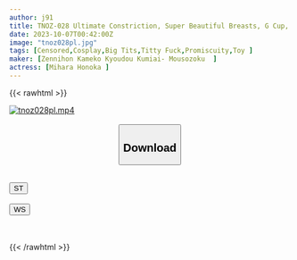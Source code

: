 ```yaml
---
author: j91
title: TNOZ-028 Ultimate Constriction, Super Beautiful Breasts, G Cup, Perverted Masochist Layer [Continuous Deep Throat, Large Amount Of Juice Gushing Out] Unstoppable Climax Pee & Bukkake Semen Soaked Beauty Collapses Ahegao [unique Big Dick 6 Orgy Sex Until She Goes Crazy And Faints] Document] Luxurious 2 Feature 159 Minutes
date: 2023-10-07T00:42:00Z
image: "tnoz028pl.jpg"
tags: [Censored,Cosplay,Big Tits,Titty Fuck,Promiscuity,Toy	]
maker: [Zennihon Kameko Kyoudou Kumiai- Mousozoku  ]
actress: [Mihara Honoka ]
---
```



{{< rawhtml >}}

<div class="video" data-videoid="1bDYPZWLoDue2zz">
    <a href="javascript:;">
        <img src="https://my.j91.asia/posts/tnoz028pl/tnoz028pl.jpg" width="WIDTH" height="HEIGHT" alt="tnoz028pl.mp4" loading="lazy">
    </a>
</div>

<script type="text/javascript" src="https://j91.asia/asset/on-demand-st.js"></script>

<br>
  <link rel="stylesheet" href="https://j91.asia/asset/bs5.css">
  
  <center>
  <button class="btn btn-primary" type="button" data-bs-toggle="collapse" data-bs-target=".multi-collapse" aria-expanded="false" aria-controls="multiCollapseExample1 multiCollapseExample2"><h2>Download</h2></button></center>
</p>
<div class="row">
  <div class="col">
    <div class="collapse multi-collapse" id="multiCollapseExample1">
      <div class="card card-body">
	      	      <br>
<div class="buttons">  
<a href="https://streamtape.to/v/1bDYPZWLoDue2zz"><button class="btn-hover color-3"><i class="fa fa-download"></i> ST</button></a></div>
    </div>
  </div>
</div>
  <div class="col">
    <div class="collapse multi-collapse" id="multiCollapseExample2">
      <div class="card card-body">
	      <br>
<div class="buttons">
    <a href="https://wolfstream.tv/h8f6nslx5e2a"><button class="btn-hover color-9"><i class="fa fa-download"></i> WS</button></a></div>
<br><br>
      </div>
    </div>
  </div>
</div>

{{< /rawhtml >}}
